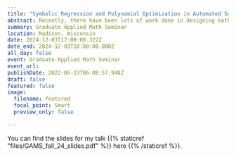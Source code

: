 ```yaml
---
title: "Symbolic Regression and Polynomial Optimization in Automated Scientific Discovery"
abstract: Recently, there have been lots of work done in designing both symbolic regression and polynomial optimization tools for discovering equations in physics both with and without background knowledge. Given some physical data {(x_1,…,x_n,y)_i}, how can we learn a “nice” function f(x_1,…,x_n) with some background knowledge B? In this talk, I’ll explore some recent work in 1) querying neural networks or a black box model to learn a function piece by piece and 2) setting up scientific discovery as a polynomial optimization / LP problem, with a cameo from algebraic geometry. Time permitting, I’ll talk a bit about some ongoing work in this space.
summary: Graduate Applied Math Seminar
location: Madison, Wisconsin
date: 2024-12-03T17:00:00.322Z
date_end: 2024-12-03T18:00:00.000Z
all_day: false
event: Graduate Applied Math Seminar
event_url: 
publishDate: 2022-06-23T06:08:57.948Z
draft: false
featured: false
image:
  filename: featured
  focal_point: Smart
  preview_only: false

---
```


You can find the slides for my talk {{% staticref "files/GAMS_fall_24_slides.pdf" %}} here {{% /staticref %}}.
